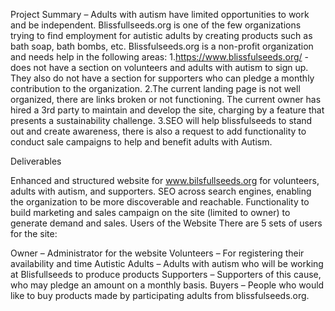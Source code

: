 Project Summary – Adults with autism have limited opportunities to work and be independent. Blissfullseeds.org is one of the few organizations trying to find employment for autistic adults by creating products such as bath soap, bath bombs, etc. Blissfulseeds.org is a non-profit organization and needs help in the following areas: 1.https://www.blissfulseeds.org/ - does not have a section on volunteers and adults with autism to sign up. They also do not have a section for supporters who can pledge a monthly contribution to the organization. 2.The current landing page is not well organized, there are links broken or not functioning. The current owner has hired a 3rd party to maintain and develop the site, charging by a feature that presents a sustainability challenge. 3.SEO will help blissfulseeds to stand out and create awareness, there is also a request to add functionality to conduct sale campaigns to help and benefit adults with Autism.

Deliverables

Enhanced and structured website for www.bilsfullseeds.org for volunteers, adults with autism, and supporters.
SEO across search engines, enabling the organization to be more discoverable and reachable.
Functionality to build marketing and sales campaign on the site (limited to owner) to generate demand and sales.
Users of the Website There are 5 sets of users for the site:

Owner – Administrator for the website
Volunteers – For registering their availability and time
Autistic Adults – Adults with autism who will be working at Blisfullseeds to produce products
Supporters – Supporters of this cause, who may pledge an amount on a monthly basis.
Buyers – People who would like to buy products made by participating adults from blissfulseeds.org.
